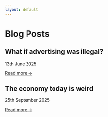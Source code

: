 ```yaml
---
layout: default
---
```


# Blog Posts

## What if advertising was illegal?
13th June 2025

[Read more →](blog/ad-ban.html)

## The economy today is weird
25th September 2025

[Read more →](blog/economy-is-weird.html)
